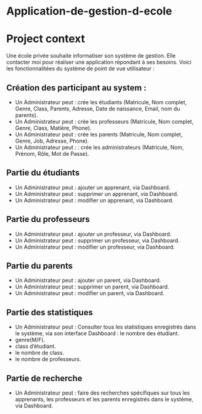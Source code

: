 # Application-de-gestion-d-ecole

# Project context
Une école privée souhaite informatiser son système de gestion. Elle contacter moi pour réaliser une application répondant à ses besoins. Voici les fonctionnalitées du système de point de vue utilisateur :

## Création des participant au system :

- Un Administrateur peut : crée les étudiants (Matricule, Nom complet, Genre, Class, Parents, Adresse, Date de naissance, Email, nom du parents).
- Un Administrateur peut : crée les professeurs (Matricule, Nom complet, Genre, Class, Matière, Phone).
- Un Administrateur peut : crée les parents (Matricule, Nom complet, Genre, Job, Adresse, Phone).
- Un Administrateur peut : : crée les administrateurs (Matricule, Nom, Prénom, Rôle, Mot de Passe).

## Partie du étudiants

- Un Administrateur peut : ajouter un apprenant, via Dashboard.
- Un Administrateur peut : supprimer un apprenant, via Dashboard.
- Un Administrateur peut : modifier un apprenant, via Dashboard.

## Partie du professeurs

- Un Administrateur peut : ajouter un professeur, via Dashboard.
- Un Administrateur peut : supprimer un professeur, via Dashboard.
- Un Administrateur peut : modifier un professeur, via Dashboard.

## Partie du parents

- Un Administrateur peut : ajouter un parent, via Dashboard.
- Un Administrateur peut : supprimer un parent, via Dashboard.
- Un Administrateur peut : modifier un parent, via Dashboard.

## Partie des statistiques

- Un Administrateur peut : Consulter tous les statistiques enregistrés dans le système, via son interface Dashboard :
le nombre des étudiant.
- genre(M/F).
- class d’étudiant.
- le nombre de class.
- le nombre de professeurs.
## Partie de recherche

- Un Administrateur peut : faire des recherches spécifiques sur tous les apprenants, les professeurs et les parents enregistrés dans le système, via Dashboard.
